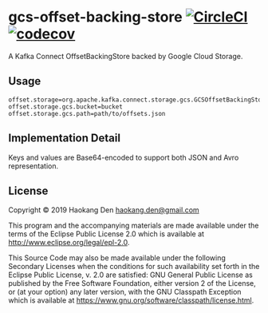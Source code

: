 # gcs-offset-backing-store [![CircleCI](https://circleci.com/gh/hden/gcs-offset-backing-store/tree/master.svg?style=svg)](https://circleci.com/gh/hden/gcs-offset-backing-store/tree/master) [![codecov](https://codecov.io/gh/hden/gcs-offset-backing-store/branch/master/graph/badge.svg)](https://codecov.io/gh/hden/gcs-offset-backing-store)

A Kafka Connect OffsetBackingStore backed by Google Cloud Storage.

## Usage

```connector.properties
offset.storage=org.apache.kafka.connect.storage.gcs.GCSOffsetBackingStore
offset.storage.gcs.bucket=bucket
offset.storage.gcs.path=path/to/offsets.json
```

## Implementation Detail
Keys and values are Base64-encoded to support both JSON and Avro representation.

## License

Copyright © 2019 Haokang Den <haokang.den@gmail.com>

This program and the accompanying materials are made available under the
terms of the Eclipse Public License 2.0 which is available at
http://www.eclipse.org/legal/epl-2.0.

This Source Code may also be made available under the following Secondary
Licenses when the conditions for such availability set forth in the Eclipse
Public License, v. 2.0 are satisfied: GNU General Public License as published by
the Free Software Foundation, either version 2 of the License, or (at your
option) any later version, with the GNU Classpath Exception which is available
at https://www.gnu.org/software/classpath/license.html.
